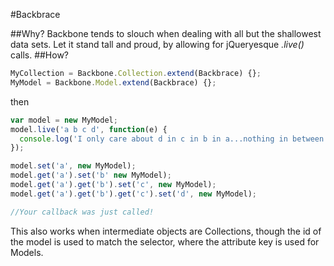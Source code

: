#Backbrace

##Why?
Backbone tends to slouch when dealing with all but the shallowest data sets. Let it stand tall and proud, by allowing for jQueryesque *.live()* calls.
##How?
```js
MyCollection = Backbone.Collection.extend(Backbrace) {};
MyModel = Backbone.Model.extend(Backbrace) {};
```
then
```js
var model = new MyModel;
model.live('a b c d', function(e) {
  console.log('I only care about d in c in b in a...nothing in between');
});

model.set('a', new MyModel);
model.get('a').set('b' new MyModel);
model.get('a').get('b').set('c', new MyModel);
model.get('a').get('b').get('c').set('d', new MyModel);

//Your callback was just called!
```

This also works when intermediate objects are Collections, though the id of the model is used to match the selector, where the attribute key is used for Models.
